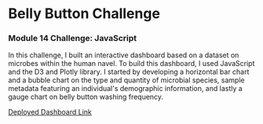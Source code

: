# Belly Button Challenge
### Module 14 Challenge: JavaScript 

In this challenge, I built an interactive dashboard based on a dataset on microbes within the human navel. To build this dashboard, I used JavaScript and the D3 and Plotly library. I started by developing a horizontal bar chart and a bubble chart on the type and quantity of microbial species, sample metadata featuring an individual's demographic information, and lastly a gauge chart on belly button washing frequency. 

[Deployed Dashboard Link](https://jjc55.github.io/belly--button--challenge/)

 
